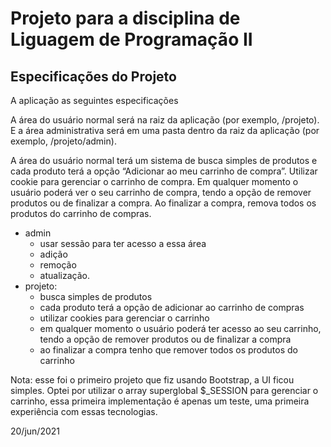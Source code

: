 # Projeto para a disciplina de Liguagem de Programação II

## Especificações do Projeto


A aplicação as seguintes especificações

A área do usuário normal será na raiz da aplicação (por exemplo, /projeto). E a
área administrativa será em uma pasta dentro da raiz da aplicação (por exemplo,
/projeto/admin).

A área do usuário normal terá um sistema de busca simples de produtos e cada
produto terá a opção “Adicionar ao meu carrinho de compra”. Utilizar cookie para
gerenciar o carrinho de compra.
Em qualquer momento o usuário poderá ver o seu carrinho de compra, tendo a
opção de remover produtos ou de finalizar a compra. Ao finalizar a compra, remova
todos os produtos do carrinho de compras.

* admin
    - usar sessão para ter acesso a essa área 
    - adição
    - remoção 
    - atualização.
* projeto:
    - busca simples de produtos
    - cada produto terá a opção de adicionar ao carrinho de compras
    - utilizar cookies para gerenciar o carrinho
    - em qualquer momento o usuário poderá ter acesso ao seu carrinho,
    tendo a opção de remover produtos ou de finalizar a compra
    - ao finalizar a compra tenho que remover todos os produtos do carrinho

Nota: esse foi o primeiro projeto que fiz usando Bootstrap, a UI ficou simples.
Optei por utilizar o array superglobal $_SESSION para gerenciar o carrinho, essa primeira implementação 
é apenas um teste, uma primeira experiência com essas tecnologias.

20/jun/2021



